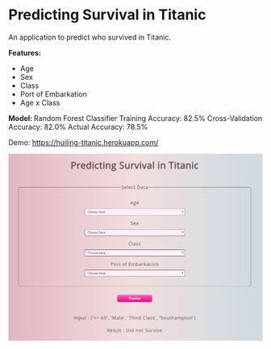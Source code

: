 # Predicting Survival in Titanic

An application to predict who survived in Titanic.

<b> Features: </b>
<ul>
  <li>Age</li>
  <li>Sex</li>
  <li>Class</li>
  <li>Port of Embarkation</li>
  <li>Age x Class</li>
</ul>

<b> Model: </b>
Random Forest Classifier
Training Accuracy: 82.5%
Cross-Validation Accuracy: 82.0%
Actual Accuracy: 78.5%

Demo: <a href='https://huiling-titanic.herokuapp.com/'>https://huiling-titanic.herokuapp.com/</a>

<img src='static/demo.jpg'>